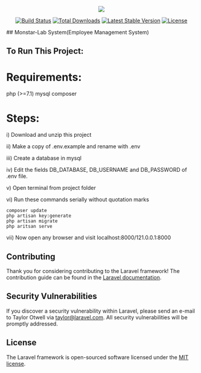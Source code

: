 <p align="center"><img src="https://laravel.com/assets/img/components/logo-laravel.svg"></p>

<p align="center">
<a href="https://travis-ci.org/laravel/framework"><img src="https://travis-ci.org/laravel/framework.svg" alt="Build Status"></a>
<a href="https://packagist.org/packages/laravel/framework"><img src="https://poser.pugx.org/laravel/framework/d/total.svg" alt="Total Downloads"></a>
<a href="https://packagist.org/packages/laravel/framework"><img src="https://poser.pugx.org/laravel/framework/v/stable.svg" alt="Latest Stable Version"></a>
<a href="https://packagist.org/packages/laravel/framework"><img src="https://poser.pugx.org/laravel/framework/license.svg" alt="License"></a>
</p>
## Monstar-Lab System(Employee Management System)

## To Run This Project:

# Requirements:
php (>=7.1)
mysql
composer

# Steps:
i) Download and unzip this project

ii) Make a copy of .env.example and rename with .env

iii) Create a database in mysql

iv) Edit the fields DB_DATABASE, DB_USERNAME and DB_PASSWORD of .env file.

v) Open terminal from project folder

vi) Run these commands serially without quotation marks

    composer update
    php artisan key:generate
    php artisan migrate
    php aritsan serve
vii) Now open any browser and visit localhost:8000/121.0.0.1:8000
## Contributing

Thank you for considering contributing to the Laravel framework! The contribution guide can be found in the [Laravel documentation](https://laravel.com/docs/contributions).

## Security Vulnerabilities

If you discover a security vulnerability within Laravel, please send an e-mail to Taylor Otwell via [taylor@laravel.com](mailto:taylor@laravel.com). All security vulnerabilities will be promptly addressed.

## License

The Laravel framework is open-sourced software licensed under the [MIT license](https://opensource.org/licenses/MIT).
